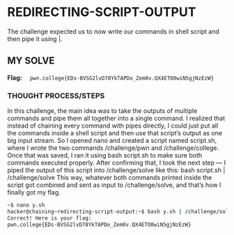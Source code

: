# REDIRECTING-SCRIPT-OUTPUT
The challenge expected us to now write our commands in shell script and then pipe it using |.

## MY SOLVE
**Flag:** `  pwn.college{EDs-BVSG2lvD78YkTAPDo_Zem0v.QX4ETO0wiN5gjNzEzW}`

### THOUGHT PROCESS/STEPS
In this challenge, the main idea was to take the outputs of multiple commands and pipe them all together into a single command. 
I realized that instead of chaining every command with pipes directly, I could just put all the commands inside a shell script and 
then use that script’s output as one big input stream. So I opened nano and created a script named script.sh, where I wrote the 
two commands /challenge/pwn and /challenge/college. Once that was saved, I ran it using bash script.sh to make sure both commands executed 
properly. After confirming that, I took the next step — I piped the output of this script into /challenge/solve like this:
bash script.sh | /challenge/solve
This way, whatever both commands printed inside the script got combined and sent as input to /challenge/solve, and that’s how I 
finally got my flag.

```bash
~$ nano y.sh
hacker@chaining~redirecting-script-output:~$ bash y.sh | /challenge/solve
Correct! Here is your flag:
pwn.college{EDs-BVSG2lvD78YkTAPDo_Zem0v.QX4ETO0wiN5gjNzEzW}
```
